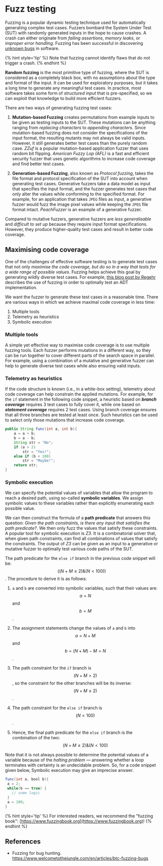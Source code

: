 # Fuzz testing

Fuzzing is a popular dynamic testing technique used for automatically generating complex test cases. 
Fuzzers bombard the System Under Test (SUT) with randomly generated inputs in the hope to cause crashes. 
A crash can either originate from *failing assertions*, *memory leaks*, or *improper error handling*. 
Fuzzing has been successful in discovering [unknown bugs](https://lcamtuf.coredump.cx/afl/) in software.

{% hint style='tip' %}
Note that fuzzing cannot identify flaws that do not trigger a crash.
{% endhint %}

**Random fuzzing** is the most primitive type of fuzzing, where the SUT is considered as a completely black box, with no assumptions about the type and format of the input. 
It can be used for exploratory purposes, but it takes a long time to generate any meaningful test cases. 
In practice, most software takes some form of _structured input_ that is pre-specified, so we can exploit that knowledge to build more efficient fuzzers.


There are two ways of generating fuzzing test cases:

1. **Mutation-based Fuzzing** creates permutations from example inputs to be given as testing inputs to the SUT. These mutations can be anything ranging from *replacing characters* to *appending characters*. Since mutation-based fuzzing does not consider the specifications of the input format, the resulting mutants may not always be valid inputs. However, it still generates better test cases than the purely random case. _ZZuf_ is a popular mutation-based application fuzzer that uses random bit flipping. _American Fuzzy Lop (AFL)_ is a fast and efficient security fuzzer that uses genetic algorithms to increase code coverage and find better test cases.

2. **Generation-based Fuzzing**, also known as *Protocol fuzzing*, takes the file format and protocol specification of the SUT into account when generating test cases. Generative fuzzers take a data model as input that specifies the input format, and the fuzzer generates test cases that only alter the values while conforming to the specified format. For example, for an application that takes `JPEG` files as input, a generative fuzzer would fuzz the image pixel values while keeping the `JPEG` file format intact. _PeachFuzzer_ is an example of a generative fuzzer.

Compared to mutative fuzzers, generative fuzzers are _less generalisable_ and _difficult to set up_ because they require input format specifications. 
However, they produce higher-quality test cases and result in better code coverage.


## Maximising code coverage

One of the challenges of effective software testing is to generate test cases that not only _maximise the code coverage, but do so in a way that tests for a wide range of possible values_. 
Fuzzing helps achieve this goal by generating wildly diverse test cases. 
For example, [this blog post by Regehr](https://blog.regehr.org/archives/896) describes the use of fuzzing in order to optimally test an ADT implementation.

We want the fuzzer to generate these test cases in a reasonable time.
There are various ways in which we achieve maximal code coverage in less time:

1. Multiple tools
2. Telemetry as heuristics
3. Symbolic execution


### Multiple tools
A simple yet effective way to maximise code coverage is to use multiple fuzzing tools. 
Each fuzzer performs mutations in a different way, so they can be run together to cover different parts of the search space in parallel. 
For example, using a combination of a mutative and generative fuzzer can help to generate diverse test cases while also ensuring valid inputs.

### Telemetry as heuristics
If the code structure is known (i.e., in a white-box setting), telemetry about code coverage can help constrain the applied mutations. 
For example, for the `if` statement in the following code snippet, a heuristic based on ***branch coverage*** requires 3 test cases to fully cover it, while one based on ***statement coverage*** requires 2 test cases. 
Using branch coverage ensures that all three branches are tested at least once. 
Such heuristics can be used to select only those mutations that increase code coverage.

```java
public String func(int a, int b){
    a = a + b;
    b = a - b;
    String str = "No";
    if (a > 2)
        str = "Yes!";
    else if (b < 100)
        str = "Maybe!";
    return str;
}
```

### Symbolic execution
We can specify the potential values of variables that allow the program to reach a desired path, using so-called **symbolic variables**. 
We assign symbolic values to these variables rather than explicitly enumerating each possible value.

We can then construct the formula of a **path predicate** that answers this question: 
_Given the path constraints, is there any input that satisfies the path predicate?_. 
We then only fuzz the values that satisfy these constraints. 
A popular tool for symbolic execution is _Z3_. 
It is a combinatorial solver that, when given path constraints, can find all combinations of values that satisfy the constraints. 
The output of _Z3_ can be given as an input to a generative or mutative fuzzer to optimally test various code paths of the SUT.

The path predicate for the `else if` branch in the previous code snippet will be: $$((N+M \leq 2) \& (N < 100))$$. The procedure to derive it is as follows:

1. `a` and  `b` are converted into symbolic variables, such that their values are: $$a=N$$ and $$b=M$$.

1. The assignment statements change the values of `a` and `b` into $$a = N+M$$ and $$b = (N+M) - M = N$$.

1. The path constraint for the `if` branch is $$(N+M > 2)$$, so the constraint for the other branches will be its inverse: $$(N+M \leq 2)$$.

1. The path constraint for the `else if` branch is $$(N < 100)$$.

1. Hence, the final path predicate for the `else if` branch is the combination of the two: $$(N+M \leq 2) \& (N < 100)$$


Note that it is not always possible to determine the potential values of a variable because of the *halting problem* — answering whether a loop terminates with certainty is an undecidable problem. So, for a code snippet given below, Symbolic execution may give an imprecise answer.

``` java
func(int a, bool b){
 a = 2;
 while(b == true) {
   // some logic
 }
 a = 100;
}

```

{% hint style='tip' %}
For interested readers, we recommend the "fuzzing book": [https://www.fuzzingbook.org](https://www.fuzzingbook.org)!
{% endhint %}

## References

* Fuzzing for bug hunting. https://www.welcometothejungle.com/en/articles/btc-fuzzing-bugs
